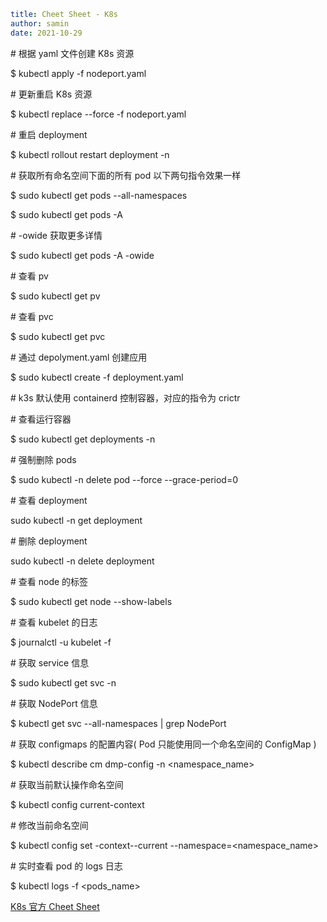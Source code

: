 ```yaml
title: Cheet Sheet - K8s
author: samin
date: 2021-10-29
```

\# 根据 yaml 文件创建 K8s 资源

$ kubectl apply -f nodeport.yaml

\# 更新重启 K8s 资源

$ kubectl replace --force -f nodeport.yaml

\# 重启 deployment

$ kubectl rollout restart deployment -n <namespace> <deployment-name>

\# 获取所有命名空间下面的所有 pod 以下两句指令效果一样

$ sudo kubectl get pods --all-namespaces

$ sudo kubectl get pods -A

\# -owide 获取更多详情

$ sudo kubectl get pods -A -owide

\# 查看 pv

$ sudo kubectl get pv

\# 查看 pvc

$ sudo kubectl get pvc

\# 通过 depolyment.yaml 创建应用

$ sudo kubectl create -f deployment.yaml

\# k3s 默认使用 containerd 控制容器，对应的指令为 crictr

\# 查看运行容器

$ sudo kubectl get deployments -n <namespaces>

\# 强制删除 pods

$ sudo kubectl -n <namespace-name> delete pod <pod-name> --force --grace-period=0

\# 查看 deployment

sudo kubectl -n <namespace-name> get deployment

\# 删除 deployment

sudo kubectl -n <namespace-name> delete deployment <pod-name>

\# 查看 node 的标签

$ sudo kubectl get node --show-labels

\# 查看 kubelet 的日志

$ journalctl -u kubelet -f

\# 获取 service 信息

$ sudo kubectl get svc -n <namespaces>

\# 获取 NodePort 信息

$ kubectl get svc --all-namespaces | grep NodePort

\# 获取 configmaps 的配置内容( Pod 只能使用同一个命名空间的 ConfigMap )

$ kubectl describe cm dmp-config -n <namespace_name>

\# 获取当前默认操作命名空间

$ kubectl config current-context

\# 修改当前命名空间

$ kubectl config set -context--current --namespace=<namespace_name>

\# 实时查看 pod 的 logs 日志

$ kubectl logs -f <pods_name>

[K8s 官方 Cheet Sheet](https://kubernetes.io/docs/reference/kubectl/cheatsheet/)